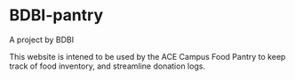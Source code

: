 # BDBI-pantry

A project by BDBI

This website is intened to be used by the ACE Campus Food Pantry to keep track of food inventory, and streamline donation logs.
